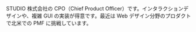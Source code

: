 STUDIO 株式会社の CPO（Chief Product Officer）です。インタラクションデザインや、複雑 GUI の実装が得意です。最近は Web デザイン分野のプロダクトで北米での PMF に挑戦しています。

